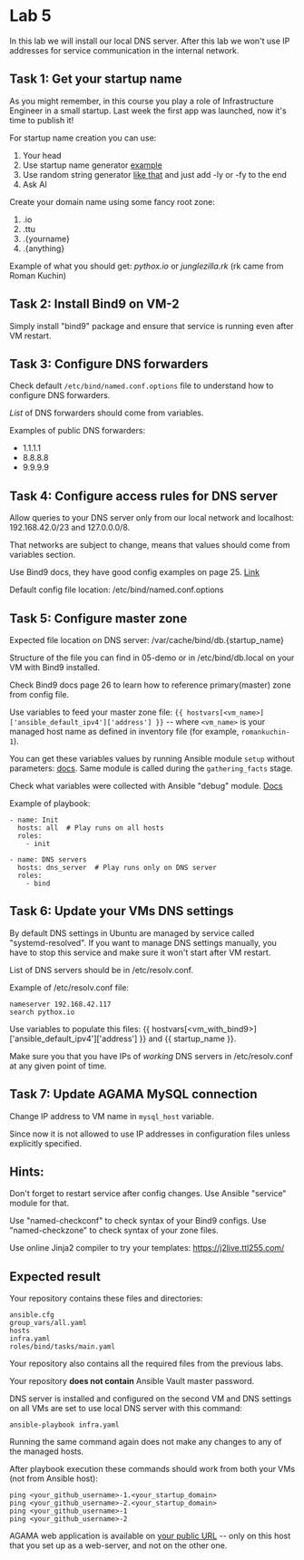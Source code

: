 # Lab 5

In this lab we will install our local DNS server. After this lab we won't use IP addresses for service communication in the internal network.

## Task 1: Get your startup name

As you might remember, in this course you play a role of Infrastructure Engineer in a small startup. Last week the first app was launched, now it's time to publish it!

For startup name creation you can use:
1. Your head
2. Use startup name generator [example](https://namelix.com/)
3. Use random string generator [like that](https://www.random.org/passwords/) and just add -ly or -fy to the end
4. Ask AI

Create your domain name using some fancy root zone:
1. .io
2. .ttu
3. .{yourname}
4. .{anything}

Example of what you should get: *pythox.io* or *junglezilla.rk* (rk came from Roman Kuchin)

## Task 2: Install Bind9 on VM-2

Simply install "bind9" package and ensure that service is running even after VM restart.

## Task 3: Configure DNS forwarders

Check default `/etc/bind/named.conf.options` file to understand how to configure DNS forwarders.

*List* of DNS forwarders should come from variables.

Examples of public DNS forwarders:
 - 1.1.1.1
 - 8.8.8.8
 - 9.9.9.9

## Task 4: Configure access rules for DNS server

Allow queries to your DNS server only from our local network and localhost: 192.168.42.0/23 and 127.0.0.0/8.

That networks are subject to change, means that values should come from variables section.

Use Bind9 docs, they have good config examples on page 25. [Link](https://downloads.isc.org/isc/bind9/cur/9.18/doc/arm/Bv9ARM.pdf)

Default config file location: /etc/bind/named.conf.options

## Task 5: Configure master zone

Expected file location on DNS server: /var/cache/bind/db.{startup_name}

Structure of the file you can find in 05-demo or in /etc/bind/db.local on your VM with Bind9 installed.

Check Bind9 docs page 26 to learn how to reference primary(master) zone from config file.

Use variables to feed your master zone file: `{{ hostvars[<vm_name>]['ansible_default_ipv4']['address'] }}` -- where `<vm_name>` is your managed host name as defined in inventory file (for example, `romankuchin-1`).

You can get these variables values by running Ansible module `setup` without parameters: [docs](https://docs.ansible.com/ansible/latest/collections/ansible/builtin/setup_module.html). Same module is called during the `gathering_facts` stage.

Check what variables were collected with Ansible "debug" module. [Docs](https://docs.ansible.com/ansible/latest/collections/ansible/builtin/debug_module.html)

Example of playbook:

	- name: Init
	  hosts: all  # Play runs on all hosts
	  roles:
        - init

	- name: DNS servers
	  hosts: dns_server  # Play runs only on DNS server
	  roles:
	    - bind

## Task 6: Update your VMs DNS settings

By default DNS settings in Ubuntu are managed by service called "systemd-resolved". If you want to manage DNS settings manually, you have to stop this service and make sure it won't start after VM restart.

List of DNS servers should be in /etc/resolv.conf.

Example of /etc/resolv.conf file:

    nameserver 192.168.42.117
    search pythox.io

Use variables to populate this files: {{ hostvars[<vm_with_bind9>]['ansible_default_ipv4']['address'] }} and {{ startup_name }}.

Make sure you that you have IPs of *working* DNS servers in /etc/resolv.conf at any given point of time.

## Task 7: Update AGAMA MySQL connection

Change IP address to VM name in `mysql_host` variable.

Since now it is not allowed to use IP addresses in configuration files unless explicitly specified.

## Hints:

Don't forget to restart service after config changes. Use Ansible "service" module for that.

Use "named-checkconf" to check syntax of your Bind9 configs. Use "named-checkzone" to check syntax of your zone files.

Use online Jinja2 compiler to try your templates: https://j2live.ttl255.com/

## Expected result

Your repository contains these files and directories:

	ansible.cfg
	group_vars/all.yaml
	hosts
	infra.yaml
	roles/bind/tasks/main.yaml

Your repository also contains all the required files from the previous labs.

Your repository **does not contain** Ansible Vault master password.

DNS server is installed and configured on the second VM and DNS settings on all VMs are set to use local DNS server with this command:

	ansible-playbook infra.yaml

Running the same command again does not make any changes to any of the managed hosts.

After playbook execution these commands should work from both your VMs (not from Ansible host):

    ping <your_github_username>-1.<your_startup_domain>
    ping <your_github_username>-2.<your_startup_domain>
    ping <your_github_username>-1
    ping <your_github_username>-2

AGAMA web application is available on
[your public URL](http://193.40.157.25/students.html) -- only on this host that you set up as a web-server, and not on the other one.
